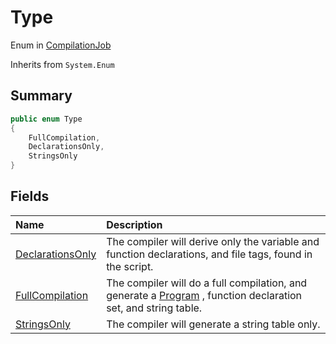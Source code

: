 # Type

Enum in [CompilationJob](/api/csharp/yarn.compiler.compilationjob.md)

Inherits from `System.Enum`

## Summary



```csharp
public enum Type
{
    FullCompilation,
    DeclarationsOnly,
    StringsOnly
}
```

## Fields

|Name|Description|
|:---|:---|
|[DeclarationsOnly](/api/csharp/yarn.compiler.compilationjob.type.declarationsonly.md)|The compiler will derive only the variable and function declarations, and file tags, found in the script.|
|[FullCompilation](/api/csharp/yarn.compiler.compilationjob.type.fullcompilation.md)|The compiler will do a full compilation, and generate a  <a href="yarn.program.md">Program</a> , function declaration set, and string table.|
|[StringsOnly](/api/csharp/yarn.compiler.compilationjob.type.stringsonly.md)|The compiler will generate a string table only.|

